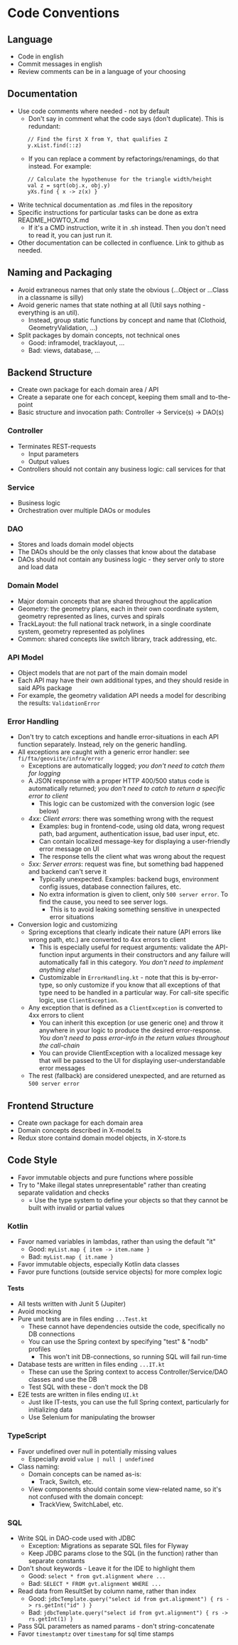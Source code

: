 # Code Conventions

## Language
- Code in english
- Commit messages in english
- Review comments can be in a language of your choosing

## Documentation
- Use code comments where needed - not by default 
  - Don't say in comment what the code says (don't duplicate). This is redundant:
   ```
      // Find the first X from Y, that qualifies Z
      y.xList.find(::z)
   ```
  - If you can replace a comment by refactorings/renamings, do that instead. For example:
   ```
      // Calculate the hypothenuse for the triangle width/height
      val z = sqrt(obj.x, obj.y)
      yXs.find { x -> z(x) }
   ```
- Write technical documentation as .md files in the repository
- Specific instructions for particular tasks can be done as extra README_HOWTO_X.md
  - If it's a CMD instruction, write it in .sh instead. Then you don't need to read it, you can just run it.
- Other documentation can be collected in confluence. Link to github as needed.

## Naming and Packaging
- Avoid extraneous names that only state the obvious (...Object or ...Class in a classname is silly)
- Avoid generic names that state nothing at all (Util says nothing - everything is an util). 
  - Instead, group static functions by concept and name that (Clothoid, GeometryValidation, ...)
- Split packages by domain concepts, not technical ones
  - Good: inframodel, tracklayout, ...
  - Bad: views, database, ...

## Backend Structure
- Create own package for each domain area / API
- Create a separate one for each concept, keeping them small and to-the-point
- Basic structure and invocation path: Controller -> Service(s) -> DAO(s)

### Controller
- Terminates REST-requests
  - Input parameters
  - Output values
- Controllers should not contain any business logic: call services for that

### Service
- Business logic
- Orchestration over multiple DAOs or modules

### DAO
- Stores and loads domain model objects
- The DAOs should be the only classes that know about the database 
- DAOs should not contain any business logic - they server only to store and load data

### Domain Model
- Major domain concepts that are shared throughout the application
- Geometry: the geometry plans, each in their own coordinate system, geometry represented as lines, curves and spirals
- TrackLayout: the full national track network, in a single coordinate system, geometry represented as polylines
- Common: shared concepts like switch library, track addressing, etc.

### API Model
- Object models that are not part of the main domain model
- Each API may have their own additional types, and they should reside in said APIs package
- For example, the geometry validation API needs a model for describing the results: `ValidationError`

### Error Handling
- Don't try to catch exceptions and handle error-situations in each API function separately. Instead, rely on the generic handling.
- All exceptions are caught with a generic error handler: see `fi/fta/geoviite/infra/error`
  - Exceptions are automatically logged; *you don't need to catch them for logging*
  - A JSON response with a proper HTTP 400/500 status code is automatically returned; *you don't need to catch to return a specific error to client*
    - This logic can be customized with the conversion logic (see below)
  - *4xx: Client errors*: there was something wrong with the request
    - Examples: bug in frontend-code, using old data, wrong request path, bad argument, authentication issue, bad user input, etc.
    - Can contain localized message-key for displaying a user-friendly error message on UI
    - The response tells the client what was wrong about the request
  - *5xx: Server errors*: request was fine, but something bad happened and backend can't serve it 
    - Typically unexpected. Examples: backend bugs, environment config issues, database connection failures, etc.
    - No extra information is given to client, only `500 server error`. To find the cause, you need to see server logs. 
      - This is to avoid leaking something sensitive in unexpected error situations
- Conversion logic and customizing
  - Spring exceptions that clearly indicate their nature (API errors like wrong path, etc.) are converted to 4xx errors to client
    - This is especially useful for request arguments: validate the API-function input arguments in their constructors and any failure will automatically fall in this category. *You don't need to implement anything else!*
    - Customizable in `ErrorHandling.kt` - note that this is by-error-type, so only customize if you know that all exceptions of that type need to be handled in a particular way. For call-site specific logic, use `ClientException`.
  - Any exception that is defined as a `ClientException` is converted to 4xx errors to client
    - You can inherit this exception (or use generic one) and throw it anywhere in your logic to produce the desired error-response. *You don't need to pass error-info in the return values throughout the call-chain*
    - You can provide ClientException with a localized message key that will be passed to the UI for displaying user-understandable error messages
  - The rest (fallback) are considered unexpected, and are returned as `500 server error`

## Frontend Structure
- Create own package for each domain area
- Domain concepts described in X-model.ts
- Redux store containd domain model objects, in X-store.ts

## Code Style
- Favor immutable objects and pure functions where possible
- Try to "Make illegal states unrepresentable" rather than creating separate validation and checks
  - = Use the type system to define your objects so that they cannot be built with invalid or partial values

### Kotlin
- Favor named variables in lambdas, rather than using the default "it"
  - Good: `myList.map { item -> item.name }`
  - Bad: `myList.map { it.name }`
- Favor immutable objects, especially Kotlin data classes
- Favor pure functions (outside service objects) for more complex logic

#### Tests
- All tests written with Junit 5 (Jupiter)
- Avoid mocking
- Pure unit tests are in files ending `...Test.kt`
  - These cannot have dependencies outside the code, specifically no DB connections
  - You can use the Spring context by specifying "test" & "nodb" profiles
    - This won't init DB-connections, so running SQL will fail run-time
- Database tests are written in files ending `...IT.kt`
  - These can use the Spring context to access Controller/Service/DAO classes and use the DB
  - Test SQL with these - don't mock the DB
- E2E tests are written in files ending `UI.kt`
  - Just like IT-tests, you can use the full Spring context, particularly for initializing data
  - Use Selenium for manipulating the browser

### TypeScript
- Favor undefined over null in potentially missing values
  - Especially avoid `value | null | undefined`
- Class naming:
  - Domain concepts can be named as-is:
    - Track, Switch, etc.
  - View components should contain some view-related name, so it's not confused with the domain concept:
    - TrackView, SwitchLabel, etc.

### SQL
- Write SQL in DAO-code used with JDBC
  - Exception: Migrations as separate SQL files for Flyway
  - Keep JDBC params close to the SQL (in the function) rather than separate constants
- Don't shout keywords - Leave it for the IDE to highlight them
  - Good: `select * from gvt.alignment where ...`
  - Bad: `SELECT * FROM gvt.alignment WHERE ...`
- Read data from ResultSet by column name, rather than index
  - Good: `jdbcTemplate.query("select id from gvt.alignment") { rs -> rs.getInt("id" ) }`
  - Bad: `jdbcTemplate.query("select id from gvt.alignment") { rs -> rs.getInt(1) }`
- Pass SQL parameters as named params - don't string-concatenate
- Favor `timestamptz` over `timestamp` for sql time stamps
